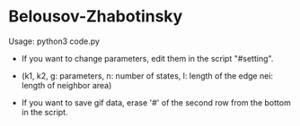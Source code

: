 # Belousov-Zhabotinsky

Usage: python3 code.py

- If you want to change parameters, edit them in the script "#setting".
- (k1, k2, g: parameters, n: number of states, l: length of the edge nei: length of neighbor area)

- If you want to save gif data, erase '#' of the second row from the bottom in the script.
